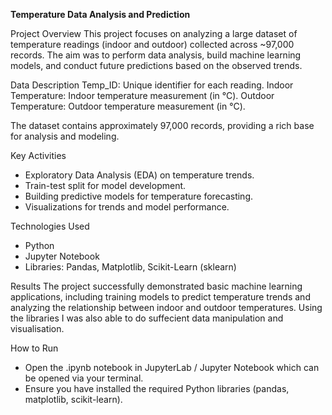 **Temperature Data Analysis and Prediction**

Project Overview
This project focuses on analyzing a large dataset of temperature readings (indoor and outdoor) collected across ~97,000 records.
The aim was to perform data analysis, build machine learning models, and conduct future predictions based on the observed trends.

Data Description
Temp_ID: Unique identifier for each reading.
Indoor Temperature: Indoor temperature measurement (in °C).
Outdoor Temperature: Outdoor temperature measurement (in °C).

The dataset contains approximately 97,000 records, providing a rich base for analysis and modeling.

Key Activities
- Exploratory Data Analysis (EDA) on temperature trends.
- Train-test split for model development.
- Building predictive models for temperature forecasting.
- Visualizations for trends and model performance.

Technologies Used
- Python
- Jupyter Notebook
- Libraries: Pandas, Matplotlib, Scikit-Learn (sklearn)

Results
The project successfully demonstrated basic machine learning applications, including training models to predict temperature trends and analyzing the relationship between indoor and outdoor temperatures. Using the libraries I was also able to do suffecient data manipulation and visualisation. 

How to Run
- Open the .ipynb notebook in JupyterLab / Jupyter Notebook which can be opened via your terminal.
- Ensure you have installed the required Python libraries (pandas, matplotlib, scikit-learn).
